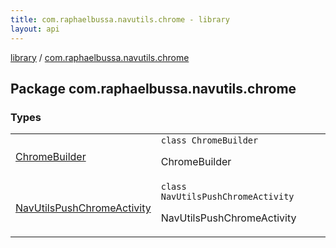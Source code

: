 ```yaml
---
title: com.raphaelbussa.navutils.chrome - library
layout: api
---
```


<div class='api-docs-breadcrumbs'><a href="../index.html">library</a> / <a href="./index.html">com.raphaelbussa.navutils.chrome</a></div>

## Package com.raphaelbussa.navutils.chrome

### Types

<table class="api-docs-table">
<tbody>
<tr>
<td markdown="1">

<a href="-chrome-builder/index.html">ChromeBuilder</a>


</td>
<td markdown="1">
<div class="signature"><code><span class="keyword">class </span><span class="identifier">ChromeBuilder</span></code></div>

ChromeBuilder


</td>
</tr>
<tr>
<td markdown="1">

<a href="-nav-utils-push-chrome-activity/index.html">NavUtilsPushChromeActivity</a>


</td>
<td markdown="1">
<div class="signature"><code><span class="keyword">class </span><span class="identifier">NavUtilsPushChromeActivity</span></code></div>

NavUtilsPushChromeActivity


</td>
</tr>
</tbody>
</table>
